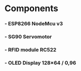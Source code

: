 # Components

### -  ESP8266 NodeMcu v3
### -  SG90 Servomotor
### -  RFID module RC522
### -  OLED Display 128×64 / 0,96
